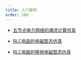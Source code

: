 ```yaml
---
title: 入门案例
order: 200
---
```




* [五节点电力网络的潮流计算仿真](PowerFlow.md)
  
* [RLC电路的电磁暂态仿真](RLC_EMTP.md)

* [RLC电路的移频电磁暂态仿真](RLC_SFA.md)

